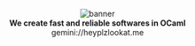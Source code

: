 <p align="center">
  <img src="https://user-images.githubusercontent.com/63865385/211930158-c79e34d8-ebfb-4bb4-85bf-45136e80f8b0.png" alt="banner"/><br />
  <strong>We create fast and reliable softwares in OCaml</strong><br />
  gemini://heyplzlookat.me
</p>

